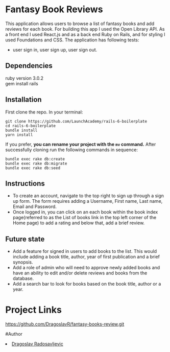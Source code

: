 # Fantasy Book Reviews

This application allows users to browse a list of fantasy books and add reviews for each book.
For building this app I used the Open Library API. As a front end I used React.js and as a back end Ruby on Rails, and for styling I used Foundations and CSS.
The application has following tests:
- user sign in, user sign up, user sign out.

## Dependencies
ruby version 3.0.2 <br>
gem install rails

## Installation

First clone the repo. In your terminal:

```
git clone https://github.com/LaunchAcademy/rails-6-boilerplate
cd rails-6-boilerplate 
bundle install
yarn install
```
If you prefer, **you can rename your project with the `mv` command.**
 After successfully cloning run the following commands in sequence:

```
bundle exec rake db:create
bundle exec rake db:migrate
bundle exec rake db:seed
```

## Instructions

* To create an account, navigate to the top right to sign up through a sign up form. The form requires adding a Username, First name, Last name, Email and Password.
* Once logged in, you can click on an each book within the book index page(referred to as the List of books link in the top left corner of the Home page) to add a rating
and below that, add a brief review.

## Future state

* Add a feature for signed in users to add books to the list. This would include adding a book title, author, year of first publication and a brief synopsis. 
* Add a role of admin who will need to approve newly added books and have an ability to edit and/or delete reviews and books from the database.
* Add a search bar to look for books based on the book title, author or a year.

# Project Links
https://github.com/DragoslavR/fantasy-books-review.git

#Author

<li><a href="https://github.com/DragoslavR">Dragoslav Radosavljevic</a></li>
